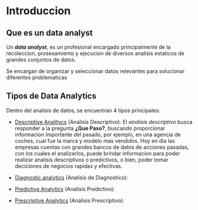 Introduccion
============
Que es un **data analyst**
--------------------------
Un ***data analyst***, es un profesional encargado principalmente de la recoleccion, prosesamiento y ejecucion de diversos analisis estaticos de grandes conjuntos de datos.

Se encargan de organizar y seleccionar datos relevantes para solucionar diferentes problematicas

Tipos de **Data Analytics**
---------------------------

Dentro del analisis de datos, se encuentran 4 tipos principales:

- <ins>Descriptive Analitycs</ins> (Analisis Descriptivo): El _analisis descriptivo_ busca responder a la pregunta **¿Que Paso?**, buscando proporcionar informacion Importante del pasado, por ejemplo, en una agencia de coches, cual fue la marca y modelo mas vendidos. Hoy en dia las empresas cuentas con grandes bancos de datos de acciones pasadas, con los cuales el analizarlos, puede brindar informacion para poder realizar analisis descriptivos o predictivos, o bien, poder tomar deciciones de negocios rapidas y efectivas.

- <ins>Diagnostic analytics</ins> (Analisis de Diagnostico):
- <ins>Predictive Analytics</ins> (Analisis Predictivo):
- <ins>Prescriptive Analytics</ins> (Analisis Prescriptivo):
